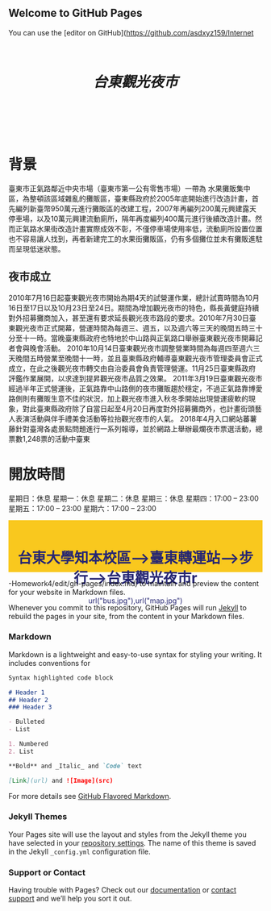 ## Welcome to GitHub Pages

You can use the [editor on GitHub](https://github.com/asdxyz159/Internet<style>
#header {height:150px;background-image:url("image.jpg");background-repeat:no-repeat;background-size:cover;padding:1em}
.column {float: left; width: 50%; height: 400px; text-align: center;}
#footer {clear:both;height:75px;background-color:#f9c81e;text-align:center; color:#262673;padding:1em}
</style>
<body>
<div id="header">
<h1 style="font-style: italic; text-align:center;">台東觀光夜市</h1>
</div>
<div class="rowspan"><h1>背景</h1><p>   臺東市正氣路鄰近中央市場（臺東市第一公有零售市場）一帶為 水果攤販集中區，為整頓該區域雜亂的攤販區，臺東縣政府於2005年底開始進行改造計畫，首先編列新臺幣950萬元進行攤販區的改建工程，2007年再編列200萬元興建露天停車場，以及10萬元興建流動廁所，隔年再度編列400萬元進行後續改造計畫。然而正氣路水果街改造計畫實際成效不彰，不僅停車場使用率低，流動廁所設置位置也不容易讓人找到，再者新建完工的水果街攤販區，仍有多個攤位並未有攤販進駐而呈現低迷狀態。</p></div>
<h2>夜市成立</h2><p>2010年7月16日起臺東觀光夜市開始為期4天的試營運作業，總計試賣時間為10月16日至17日以及10月23日至24日。期間為增加觀光夜市的特色，縣長黃健庭持續對外招募攤商加入，甚至還有要求延長觀光夜市路段的要求。2010年7月30日臺東觀光夜市正式開幕，營運時間為每週三、週五，以及週六等三天的晚間五時三十分至十一時。當晚臺東縣政府也特地於中山路與正氣路口舉辦臺東觀光夜市開幕記者會與晚會活動。
2010年10月14日臺東觀光夜市調整營業時間為每週四至週六三天晚間五時營業至晚間十一時，並且臺東縣政府輔導臺東觀光夜市管理委員會正式成立，在此之後觀光夜市轉交由自治委員會負責管理營運。11月25日臺東縣政府評鑑作業展開，以求達到提昇觀光夜市品質之效果。
2011年3月19日臺東觀光夜市經過半年正式營運後，正氣路靠中山路側的夜市攤販趨於穩定，不過正氣路靠博愛路側則有攤販生意不佳的狀況，加上觀光夜市進入秋冬季開始出現營運疲軟的現象，對此臺東縣政府除了自當日起至4月20日再度對外招募攤商外，也計畫街頭藝人表演活動與伴手禮美食活動等拉抬觀光夜市的人氣。
2018年4月入口網站蕃薯藤針對臺灣各處景點問題進行一系列報導，並於網路上舉辦最爛夜市票選活動，總票數1,248票的活動中臺東</p>



<div class="rowspan"><h1>開放時間</h1><p>星期日：休息
                  星期一：休息
                  星期二：休息
                  星期三：休息
                  星期四：17:00 – 23:00
                  星期五：17:00 – 23:00
                  星期六：17:00 – 23:00</p></div>
<div id="footer">
<h1>台東大學知本校區-->臺東轉運站-->步行-->台東觀光夜市r</h1><picture>url("bus.jpg"),url("map.jpg")</picture>
</div>
</body>

-Homework4/edit/gh-pages/index.md) to maintain and preview the content for your website in Markdown files.

Whenever you commit to this repository, GitHub Pages will run [Jekyll](https://jekyllrb.com/) to rebuild the pages in your site, from the content in your Markdown files.

### Markdown

Markdown is a lightweight and easy-to-use syntax for styling your writing. It includes conventions for

```markdown
Syntax highlighted code block

# Header 1
## Header 2
### Header 3

- Bulleted
- List

1. Numbered
2. List

**Bold** and _Italic_ and `Code` text

[Link](url) and ![Image](src)
```

For more details see [GitHub Flavored Markdown](https://guides.github.com/features/mastering-markdown/).

### Jekyll Themes

Your Pages site will use the layout and styles from the Jekyll theme you have selected in your [repository settings](https://github.com/asdxyz159/Internet-Homework4/settings). The name of this theme is saved in the Jekyll `_config.yml` configuration file.

### Support or Contact

Having trouble with Pages? Check out our [documentation](https://docs.github.com/categories/github-pages-basics/) or [contact support](https://github.com/contact) and we’ll help you sort it out.

